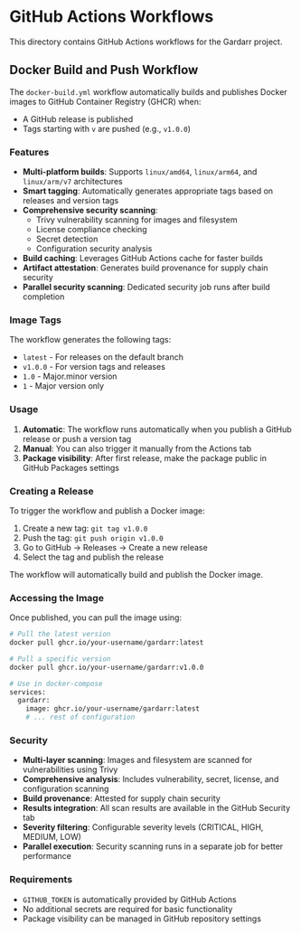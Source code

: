 # GitHub Actions Workflows

This directory contains GitHub Actions workflows for the Gardarr project.

## Docker Build and Push Workflow

The `docker-build.yml` workflow automatically builds and publishes Docker images to GitHub Container Registry (GHCR) when:

- A GitHub release is published
- Tags starting with `v` are pushed (e.g., `v1.0.0`)

### Features

- **Multi-platform builds**: Supports `linux/amd64`, `linux/arm64`, and `linux/arm/v7` architectures
- **Smart tagging**: Automatically generates appropriate tags based on releases and version tags
- **Comprehensive security scanning**: 
  - Trivy vulnerability scanning for images and filesystem
  - License compliance checking
  - Secret detection
  - Configuration security analysis
- **Build caching**: Leverages GitHub Actions cache for faster builds
- **Artifact attestation**: Generates build provenance for supply chain security
- **Parallel security scanning**: Dedicated security job runs after build completion

### Image Tags

The workflow generates the following tags:

- `latest` - For releases on the default branch
- `v1.0.0` - For version tags and releases
- `1.0` - Major.minor version
- `1` - Major version only

### Usage

1. **Automatic**: The workflow runs automatically when you publish a GitHub release or push a version tag
2. **Manual**: You can also trigger it manually from the Actions tab
3. **Package visibility**: After first release, make the package public in GitHub Packages settings

### Creating a Release

To trigger the workflow and publish a Docker image:

1. Create a new tag: `git tag v1.0.0`
2. Push the tag: `git push origin v1.0.0`
3. Go to GitHub → Releases → Create a new release
4. Select the tag and publish the release

The workflow will automatically build and publish the Docker image.

### Accessing the Image

Once published, you can pull the image using:

```bash
# Pull the latest version
docker pull ghcr.io/your-username/gardarr:latest

# Pull a specific version
docker pull ghcr.io/your-username/gardarr:v1.0.0

# Use in docker-compose
services:
  gardarr:
    image: ghcr.io/your-username/gardarr:latest
    # ... rest of configuration
```

### Security

- **Multi-layer scanning**: Images and filesystem are scanned for vulnerabilities using Trivy
- **Comprehensive analysis**: Includes vulnerability, secret, license, and configuration scanning
- **Build provenance**: Attested for supply chain security
- **Results integration**: All scan results are available in the GitHub Security tab
- **Severity filtering**: Configurable severity levels (CRITICAL, HIGH, MEDIUM, LOW)
- **Parallel execution**: Security scanning runs in a separate job for better performance

### Requirements

- `GITHUB_TOKEN` is automatically provided by GitHub Actions
- No additional secrets are required for basic functionality
- Package visibility can be managed in GitHub repository settings

